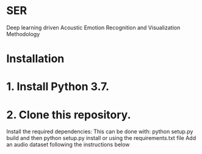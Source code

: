 # SER
Deep learning driven Acoustic Emotion Recognition and Visualization Methodology
# Installation
# 1. Install Python 3.7.
# 2. Clone this repository.
Install the required dependencies:
This can be done with: python setup.py build and then python setup.py install
or using the requirements.txt file
Add an audio dataset following the instructions below
